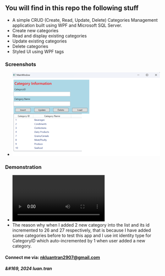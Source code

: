 ## You will find in this repo the following stuff
* A simple CRUD (Create, Read, Update, Delete) Categories Management application built using WPF and Microsoft SQL Server.
* Create new categories
* Read and display existing categories
* Update existing categories
* Delete categories
* Styled UI using WPF tags
### Screenshots
* ![Image](./images/pic1.png)
### Demonstration
* ![Video](./demo/demo.mp4)
* The reason why when I added 2 new category into the list and its id incremented to 26 and 27 respectively, that is because I have added some categories before to test this app and I use int identity type for CategoryID which auto-incremented by 1 when user added a new category.
#### Connect me via: nkluantran2907@gmail.com
##### &#169, 2024 luan.tran